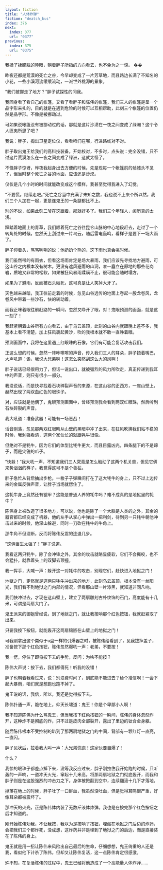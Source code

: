 ```yaml
---
layout: fiction
title: "人体炸弹"
fiction: "deatch_bus"
index: 376
next:
  index: 377
  url: "0377"
previous:
  index: 375
  url: "0375"
---
```

我揉了揉朦胧的睡眼，朝着胖子所指的方向看去，也不免为之一惊。  ��

昨夜还都是荒漠的死亡之谷，今早却变成了一片芳草地，而且路边长满了不知名的小花，一些小溪河流缓缓流动，一派世外桃源的景象。

“我们被挪走了地方？”胖子试探性的问我。

我回身看了看自己的帐篷，又看了看胖子和陈伟的帐篷，我们三人的帐篷是呈一个品字形来扎的，目的就是在遇到危险的时候可以互相帮助，此刻三个帐篷的位置仍然是品字形。不像是被挪动过。

可如果说帐篷没有被挪动过的话，那就是这片沙漠在一夜之间变成了绿洲？这个令人匪夷所思了吧？

我说：胖子，掏出卫星定位仪，看看咱们在哪，行进路线对不对。

胖子取出鬼王给我们的高科技装备，开始校对，不多时，点头说：完全没错，只不过这片荒漠怎么在一夜之间变成了绿洲，这就太怪了。

不怪胖子惊讶，昨夜我起身出去方便的时候，先是现每一个帐篷前的骷髅头不见了，但当时整个死亡之谷的地面，应该还是沙漠。

仅仅是几个小时的时间就能改变成这个模样，我甚至觉得我进入了幻觉。

“不要慌，继续走吧。”死亡之谷当中充满了未知之数，我也说不上来个所以然，我们三个人加在一起，更是连鬼王的一条腿都比不上。

别的不说，如果此刻二爷在这跟着，那就好多了。我们三个年轻人，阅历真的太浅。

踩踏着地面上的青草，我们顺着死亡之谷往昆仑山脉的中心地段赶去，走过了一个转角处的时候，忽然天上刮过来一片乌云，随后雷电轰鸣，看样子是要下一场大雨了。

胖子仰着头，骂骂咧咧的说：他奶奶个熊的，这下雨也真会挑时候。

我们虽然带的有雨衣，但看这场雨肯定是场大暴雨，我们应该先寻找地方避雨，可这山谷之内根本没有树木，更没有遮风避雨的山洞，唯一矗立在原地的那些花岗岩，质地又非常的松软，如果被狂风暴雨蹂躏不止，很可能会随时塌方。

如果为了避雨，反而被石头砸死，这可真是让人笑掉大牙了。

天色越来越暗，我正往前走着的时候，忽见山谷远传的地面上卷起一股龙卷风，龙卷风中带着一些沙石，快的转动着。

而我正眯着眼往前赶路的一瞬间，忽然又睁开了眼，对！鬼眼预测的画面，就是这一刻了！

我赶紧朝着山谷所有方向看去，由于乌云盖顶，此刻的山谷内就跟晚上差不多，我基本上看不清楚，加上狂风裹起黄沙，吹的我根本就不敢一直睁着眼。

预测画面中，我将在这里遇上红眼珠的石像，它们有可能会复活攻击我们。

正这么想的时候，忽然一阵咔嚓嚓的声音，传入我们三人的耳朵，胖子捂着嘴巴，大声吼道：诶，我说大兄弟啊！这怎么突然刮这么大的风啊！

胖子说话已经很用力了，但话一说出口，就被强烈的风力所吹走，真正传递到我耳中的声音，则只有很小一部分。

我没说话，而是快寻找着石块碎裂声音的来源，在这山谷的正西方，一座山壁上，赫然出现了两双血红色的眼珠子。

对，应该就是他俩了，鬼眼预测画面中，曾经预测我会看到两双红眼珠，然后听到石块碎裂的声音。

我大吼道：准备武器！可能有一场恶战！

话音刚落，忽见那两双红眼睛从山壁的黑暗中冲了出来，在狂风吹拂我们站不稳的时候，我勉强看清，这两个家伙长的就跟牦牛很像。

但绝对不是牦牛，因为它们的体型比牦牛更大，而且目露凶光，四条腿下的不是蹄子，而是尖锐的爪子。

“快躲！”我大吼一声，不知道我们三人究竟是怎么触动了这两个机关兽，但见它俩来势汹汹的样子，我觉得这可不是个善茬。

胖子急忙从背后抽出步枪，一梭子子弹瞬间打在了这大牦牛的身上，只不过上边传来的金属反弹声音，让胖子当场就愣住了。

这牦牛身上竟然还有铠甲？这能是普通人养的牦牛吗？难不成真的是地狱里的牦牛？

陈伟身上被改造了很多地方，可以说，他也是除了一个大脑是人类的之外，其余的器官都已经变成了机器，他的左手从掌心中弹出一把利剑，待到另一只牦牛朝他冲击过来的时候，他深山躲避，同时一刀砍在牦牛的牛角上。

那牛角不但没断，反而将陈伟反震的连退几步。

“这俩畜生太强了！”胖子说道。

我看这两只牦牛，除了会冲锋之外，其余的攻击就略显疲软，它们不会撕咬，也不会猛扑，就靠着头上的双脚去顶撞。

我一挥手，大喊一声：躲开这一对牦牛的攻击，别理它们，赶快进入地狱之门！

地狱之门，定然就是这两只牦牛冲出来的地方，此刻乌云盖顶，根本没有一丝阳光，我们看不到地狱之门内部的情况，但看那山壁一片漆黑，就知道非同凡响。

我们快冲过去，才现在这山壁上，建立了两扇雕刻古朴纹饰的石门，高度能有十几米，可谓是两扇大门了。

鬼王派来的御姐曾经说，到了地狱之门，就让我按响那个红色按钮，我就赶紧取了出来。

只要我按下按钮，就能轰开这两扇镶嵌在山壁上的地狱之门！

可我刚拿出这个类似于u盘一样的引爆器之时，被陈伟给看到了，见我拔掉盖子，准备按下那个红色按钮，陈伟忽然爆吼一声：老弟，不要按！

我一愣，停住了即将按下去的手势，反问：为啥不能按？

陈伟大声说：按下去，我们都得死！听我的没错！

胖子也朝着我看过来，说：别浪费时间了，到底能不能进去？给个准信啊！一会下起大暴雨，咱们就是想跑也跑不掉了。

鬼王说的话，我信，所以，我还是觉得按下去。

陈伟扑通一声，跪在地上，仰天长啸道：鬼王！你是个卑鄙小人啊！

我不知道陈伟为什么骂鬼王，但当我按下红色按钮的一瞬间，陈伟的身体忽然炸开，这种炸不是彻底的炸，只不过是皮肉全部裂开，露出了里边的钛合金身躯。

随后陈伟根本不受控制的趴到了那两扇地狱之门的中间，背部有一颗红灯一直亮，一直闪。

胖子见状后，拉着我大叫一声：大兄弟快跑！这家伙要自爆了！

什么？

我惊的眼珠子都差点掉下来，没等我反应过来，胖子刚拉住我开始跑的时候，只听轰的一声响，一道冲天火光，窜起十几米高，将那两扇地狱之门彻底轰开，而我和胖子则是在这股强烈的冲击力之下，身体被掀翻到空中，连续翻滚十几下才落地。

掉落在地上的时候，胖子吐了一口鲜血，我虽然没吐血，但是觉得耳鸣很严重，好像耳朵都被震坏了。

那冲天的火光，正是陈伟体内装了无数斤液体炸弹。我也是在按完那个红色按钮之后才知道的。

刚开始陈伟劝我，不让我按，我以为是按响了按钮，埋藏在地狱之门后边的炸药，会把我们三个都炸死，没成想，这炸药并非是埋到了地狱之门的后边，而是直接装在了陈伟的身上。

鬼王就是用一招让陈伟来风险出自己最后的生命，仔细想想，鬼王倚重的人还是我，看似他下计杀了陈伟，但却又让陈伟复活，这一点陈伟肯定很感激。

殊不知，在复活陈伟的过程中，鬼王已经将他造成了一个高能量人体炸弹……